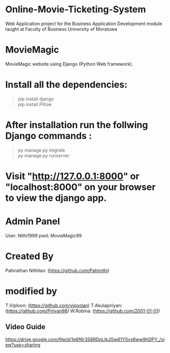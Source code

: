 # Online-Movie-Ticketing-System
Web Application project for the Business Application Development module taught at Faculty of Business University of Moratuwa

# MovieMagic
MovieMagic website using Django (Python Web framework).

# Install all the dependencies:
>  pip install django  
>  pip install Pillow  

# After installation run the follwing Django commands :
>  py manage.py migrate  
>  py manage.py runserver  

# Visit "http://127.0.0.1:8000" or "localhost:8000" on your browser to view the django app.  

# Admin Panel
User: Nithi1999
pwd: MovieMagic99

# Created By
Pahirathan Nithilan: (https://github.com/Pahinithi)

# modified by
T.Viploon: (https://github.com/vipoolan)
T.Akulapiriyan: (https://github.com/Piriyan98)
W.Robina: (https://github.com/2001-01-01)

## Video Guide
https://drive.google.com/file/d/1e6f6r3S8RDpLlkJGw61YSvs8ww9hDPY_/view?usp=sharing
